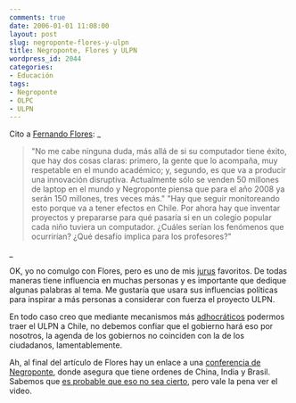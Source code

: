 ```yaml
---
comments: true
date: 2006-01-01 11:08:00
layout: post
slug: negroponte-flores-y-ulpn
title: Negroponte, Flores y ULPN
wordpress_id: 2044
categories:
- Educación
tags:
- Negroponte
- OLPC
- ULPN
---
```


Cito a [Fernando Flores](http://web.archive.org/web/20090426080926/http://www.fernandoflores.cl/node/1063):
_


> "No me cabe ninguna duda, más allá de si su computador tiene éxito, que hay dos cosas claras: primero, la gente que lo acompaña, muy respetable en el mundo académico; y, segundo, es que va a producir una innovación disruptiva. Actualmente sólo se venden 50 millones de laptop en el mundo y Negroponte piensa que para el año 2008 ya serán 150 millones, tres veces más." "Hay que seguir monitoreando esto porque va a tener efectos en Chile. Por ahora hay que inventar proyectos y prepararse para qué pasaría si en un colegio popular cada niño tuviera un computador. ¿Cuáles serían los fenómenos que ocurrirían? ¿Qué desafío implica para los profesores?"


_

OK, yo no comulgo con Flores, pero es uno de mis [jurus](http://web.archive.org/web/20090426080926/http://www.wikis.cl/dcc8090/index.php/Jur%C3%BA) favoritos. De todas maneras tiene influencia en muchas personas y es importante que dedique algunas palabras al tema. Me gustaría que usara sus influencias políticas para inspirar a más personas a considerar con fuerza el proyecto ULPN.

En todo caso creo que mediante mecanismos más [adhocráticos](http://web.archive.org/web/20090426080926/http://www.lnds.net/archives/2005/08/adhoccracia.html) podermos traer el ULPN a Chile, no debemos confiar que el gobierno hará eso por nosotros, la agenda de los gobiernos no coinciden con la de los ciudadanos, lamentablemente.

Ah, al final del artículo de Flores hay un enlace a una [conferencia de Negroponte](http://web.archive.org/web/20090426080926/http://mitworld.mit.edu/slashdot.html), donde asegura que tiene ordenes de China, India y Brasil. Sabemos que [es probable que eso no sea cierto](http://web.archive.org/web/20090426080926/http://www.argonave.com/francotirador/archives/2005/11/san_negroponte.html), pero vale la pena ver el video.


